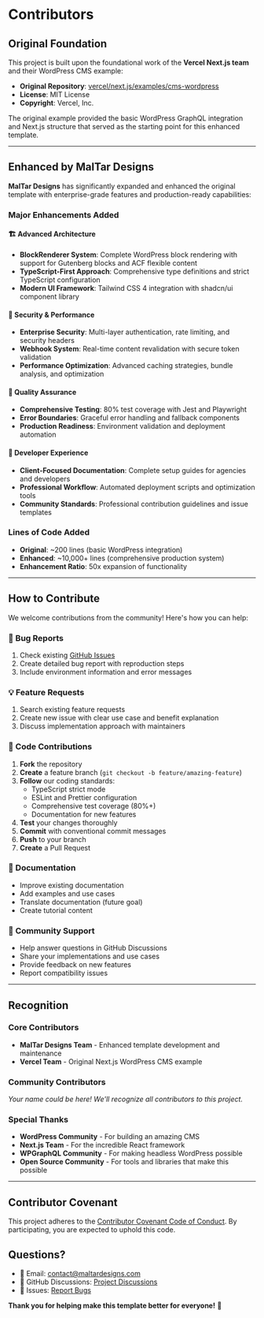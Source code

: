 # Contributors

## Original Foundation

This project is built upon the foundational work of the **Vercel Next.js team** and their WordPress CMS example:

- **Original Repository**: [vercel/next.js/examples/cms-wordpress](https://github.com/vercel/next.js/tree/canary/examples/cms-wordpress)
- **License**: MIT License
- **Copyright**: Vercel, Inc.

The original example provided the basic WordPress GraphQL integration and Next.js structure that served as the starting point for this enhanced template.

---

## Enhanced by MalTar Designs

**MalTar Designs** has significantly expanded and enhanced the original template with enterprise-grade features and production-ready capabilities:

### Major Enhancements Added

#### 🏗️ Advanced Architecture
- **BlockRenderer System**: Complete WordPress block rendering with support for Gutenberg blocks and ACF flexible content
- **TypeScript-First Approach**: Comprehensive type definitions and strict TypeScript configuration
- **Modern UI Framework**: Tailwind CSS 4 integration with shadcn/ui component library

#### 🔐 Security & Performance
- **Enterprise Security**: Multi-layer authentication, rate limiting, and security headers
- **Webhook System**: Real-time content revalidation with secure token validation
- **Performance Optimization**: Advanced caching strategies, bundle analysis, and optimization

#### 🧪 Quality Assurance
- **Comprehensive Testing**: 80% test coverage with Jest and Playwright
- **Error Boundaries**: Graceful error handling and fallback components  
- **Production Readiness**: Environment validation and deployment automation

#### 📖 Developer Experience
- **Client-Focused Documentation**: Complete setup guides for agencies and developers
- **Professional Workflow**: Automated deployment scripts and optimization tools
- **Community Standards**: Professional contribution guidelines and issue templates

### Lines of Code Added
- **Original**: ~200 lines (basic WordPress integration)
- **Enhanced**: ~10,000+ lines (comprehensive production system)
- **Enhancement Ratio**: 50x expansion of functionality

---

## How to Contribute

We welcome contributions from the community! Here's how you can help:

### 🐛 Bug Reports
1. Check existing [GitHub Issues](https://github.com/MalTarDesigns/wordpress-nextjs-starter/issues)
2. Create detailed bug report with reproduction steps
3. Include environment information and error messages

### 💡 Feature Requests
1. Search existing feature requests
2. Create new issue with clear use case and benefit explanation
3. Discuss implementation approach with maintainers

### 🔧 Code Contributions
1. **Fork** the repository
2. **Create** a feature branch (`git checkout -b feature/amazing-feature`)
3. **Follow** our coding standards:
   - TypeScript strict mode
   - ESLint and Prettier configuration
   - Comprehensive test coverage (80%+)
   - Documentation for new features
4. **Test** your changes thoroughly
5. **Commit** with conventional commit messages
6. **Push** to your branch
7. **Create** a Pull Request

### 📝 Documentation
- Improve existing documentation
- Add examples and use cases
- Translate documentation (future goal)
- Create tutorial content

### 💬 Community Support
- Help answer questions in GitHub Discussions
- Share your implementations and use cases
- Provide feedback on new features
- Report compatibility issues

---

## Recognition

### Core Contributors
- **MalTar Designs Team** - Enhanced template development and maintenance
- **Vercel Team** - Original Next.js WordPress CMS example

### Community Contributors
*Your name could be here! We'll recognize all contributors to this project.*

### Special Thanks
- **WordPress Community** - For building an amazing CMS
- **Next.js Team** - For the incredible React framework
- **WPGraphQL Community** - For making headless WordPress possible
- **Open Source Community** - For tools and libraries that make this possible

---

## Contributor Covenant

This project adheres to the [Contributor Covenant Code of Conduct](https://www.contributor-covenant.org/version/2/1/code_of_conduct/). By participating, you are expected to uphold this code.

## Questions?

- 📧 Email: [contact@maltardesigns.com](mailto:contact@maltardesigns.com)
- 💬 GitHub Discussions: [Project Discussions](https://github.com/MalTarDesigns/wordpress-nextjs-starter/discussions)
- 🐛 Issues: [Report Bugs](https://github.com/MalTarDesigns/wordpress-nextjs-starter/issues)

**Thank you for helping make this template better for everyone!** 🙏